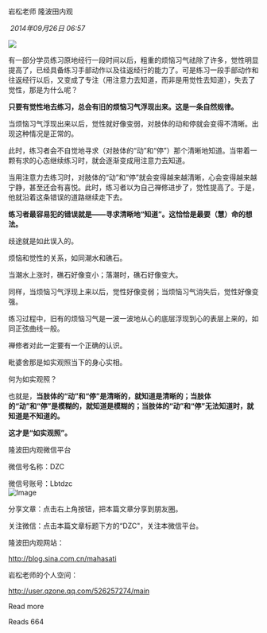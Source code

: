 # 

岩松老师 隆波田内观

 _2014年09月26日 06:57_

![](https://mmbiz.qpic.cn/mmbiz/AuNGde4dkeYnCN66RQCZK86mW2bTdotoLK3r2hSPmUWBh2yHjTSgPvEr8LV68bxTRiaHu8Y9a5EDoG1AibYH7wuA/0?tp=webp&wxfrom=5)

有一部分学员练习原地经行一段时间以后，粗重的烦恼习气祛除了许多，觉性明显提高了，已经具备练习手部动作以及往返经行的能力了。可是练习一段手部动作和往返经行以后，又变成了专注（用注意力去知道，而非是用觉性去知道），失去了觉性，那是为什么呢？

**只要有觉性地去练习，总会有旧的烦恼习气浮现出来。这是一条自然规律。**

当烦恼习气浮现出来以后，觉性就好像变弱，对肢体的动和停就会变得不清晰。出现这种情况是正常的。

此时，练习者会不自觉地寻求（对肢体的“动”和“停”）那个清晰地知道。当带着一颗有求的心态继续练习时，就会逐渐变成用注意力去知道。

当用注意力去练习时，对肢体的“动”和“停”就会变得越来越清晰，心会变得越来越宁静，甚至还会有喜悦。此时，练习者以为自己禅修进步了，觉性提高了。于是，他就沿着这条错误的道路继续走下去。

**练习者最容易犯的错误就是——寻求清晰地“知道”。这恰恰是最要（慧）命的想法。**

歧途就是如此误入的。

烦恼和觉性的关系，如同潮水和礁石。

当潮水上涨时，礁石好像变小；落潮时，礁石好像变大。

同样，当烦恼习气浮现上来以后，觉性好像变弱；当烦恼习气消失后，觉性好像变强。

练习过程中，旧有的烦恼习气是一波一波地从心的底层浮现到心的表层上来的，如同正弦曲线一般。

禅修者对此一定要有一个正确的认识。

毗婆舍那是如实观照当下的身心实相。

何为如实观照？

也就是，**当肢体的“动”和“停”是清晰的，就知道是清晰的；当肢体的“动”和“停”是模糊的，就知道是模糊的；当肢体的“动”和“停”无法知道时，就知道是不知道的。**

**这才是“如实观照”。**

隆波田内观微信平台

微信号名称：DZC

微信号账号：Lbtdzc  
![Image](https://mmbiz.qpic.cn/mmbiz/AuNGde4dkeYeiahWRL76TRlBxRkswKrZX0Ll69ECarhTicXAMSaibibzf0PEDwIiczcdUxDbq5RjxVd9icmKbpBibwKHw/0?tp=webp&wxfrom=5&wx_lazy=1&wx_co=1)

分享文章：点击右上角按钮，把本篇文章分享到朋友圈。

关注微信：点击本篇文章标题下方的“DZC"，关注本微信平台。

  

隆波田内观网站：

http://blog.sina.com.cn/mahasati

岩松老师的个人空间：

http://user.qzone.qq.com/526257274/main

  

Read more

Reads 664

​